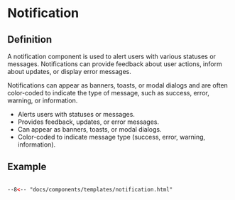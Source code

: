 # Notification 

## Definition

A notification component is used to alert users with various statuses or messages. Notifications can provide feedback about user actions, inform about updates, or display error messages.

Notifications can appear as banners, toasts, or modal dialogs and are often color-coded to indicate the type of message, such as success, error, warning, or information.

- Alerts users with statuses or messages.
- Provides feedback, updates, or error messages.
- Can appear as banners, toasts, or modal dialogs.
- Color-coded to indicate message type (success, error, warning, information).

## Example

```html

--8<-- "docs/components/templates/notification.html"

```
